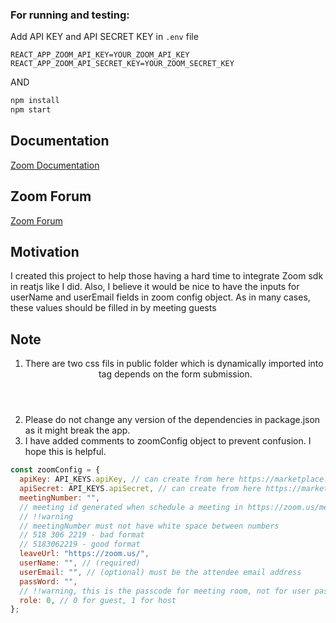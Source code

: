 ### For running and testing:

Add API KEY and API SECRET KEY in `.env` file

```
REACT_APP_ZOOM_API_KEY=YOUR_ZOOM_API_KEY
REACT_APP_ZOOM_API_SECRET_KEY=YOUR_ZOOM_SECRET_KEY
```

AND

```bash
npm install
npm start
```

## Documentation

[Zoom Documentation](https://marketplace.zoom.us/docs/sdk/native-sdks/introduction)

## Zoom Forum

[Zoom Forum](https://devforum.zoom.us/)

## Motivation

I created this project to help those having a hard time to integrate Zoom sdk in reatjs like I did.
Also, I believe it would be nice to have the inputs for userName and userEmail fields in zoom config object.
As in many cases, these values should be filled in by meeting guests

## Note

1. There are two css fils in public folder which is dynamically imported into <header> tag depends on the form submission.
2. Please do not change any version of the dependencies in package.json as it might break the app.
3. I have added comments to zoomConfig object to prevent confusion. I hope this is helpful.

```js
const zoomConfig = {
  apiKey: API_KEYS.apiKey, // can create from here https://marketplace.zoom.us/
  apiSecret: API_KEYS.apiSecret, // can create from here https://marketplace.zoom.us/
  meetingNumber: "",
  // meeting id generated when schedule a meeting in https://zoom.us/meeting/schedule
  // !!warning
  // meetingNumber must not have white space between numbers
  // 518 306 2219 - bad format
  // 5183062219 - good format
  leaveUrl: "https://zoom.us/",
  userName: "", // (required)
  userEmail: "", // (optional) must be the attendee email address
  passWord: "",
  // !!warning, this is the passcode for meeting room, not for user password
  role: 0, // 0 for guest, 1 for host
};
```
